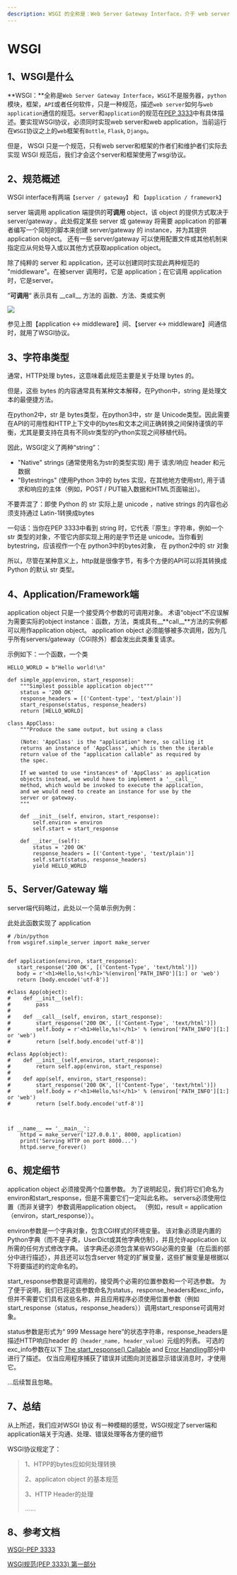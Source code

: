 ```yaml
---
description: WSGI 的全称是：Web Server Gateway Interface，介于 web server 和应用 server 之间的接口规范。
---
```


# WSGI

## 1、WSGI是什么

**WSGI：**全称是`Web Server Gateway Interface`，`WSGI`不是服务器，`python`模块，框架，`API`或者任何软件，只是一种规范，描述`web server`如何与`web application`通信的规范。`server`和`application`的规范在[PEP 3333](https://link.jianshu.com/?t=https://www.python.org/dev/peps/pep-3333/)中有具体描述。要实现WSGI协议，必须同时实现web server和web application，当前运行在`WSGI`协议之上的`web`框架有`Bottle`, `Flask`, `Django`。

但是， WSGI 只是一个规范，只有web  server和框架的作者们和维护者们实际去实现 WSGI 规范后，我们才会这个server和框架使用了wsgi协议。

## 2、规范概述

WSGI interface有两端`【server / gateway】` 和 `【application / framework】`

server 端调用 application 端提供的**可调用** object，该 object 的提供方式取决于 server/gateway 。此处假定某些 server 或 gateway 将需要 application 的部署者编写一个简短的脚本来创建 server/gateway 的 instance，并为其提供 application object。 还有一些  server/gateway 可以使用配置文件或其他机制来指定应从何处导入或以其他方式获取application object。

除了纯粹的 server 和 application，还可以创建同时实现此两种规范的 "middleware"。在被server 调用时，它是 application；在它调用 application 时，它是server。

”**可调用**“ 表示具有 \_\_call\_\_ 方法的 函数、方法、类或实例

![](../.gitbook/assets/image%20%2852%29.png)

参见上图【application &lt;-&gt; middleware】间、【server &lt;-&gt; middleware】间通信时，就用了WSGI协议。

## 3、字符串类型

通常，HTTP处理 bytes，这意味着此规范主要是关于处理 bytes 的。

但是，这些 bytes 的内容通常具有某种文本解释，在Python中，string 是处理文本的最便捷方法。

在python2中，str 是 bytes类型，在python3中，str 是 Unicode类型。因此需要在API的可用性和HTTP上下文中的bytes和文本之间正确转换之间保持谨慎的平衡，尤其是要支持在具有不同str类型的Python实现之间移植代码。

因此，WSGI定义了两种“string”：

* "Native" strings \(通常使用名为str的类型实现\) 用于 请求/响应 header 和元数据
* "Bytestrings" \(使用Python 3中的 bytes 实现，在其他地方使用str\), 用于请求和响应的主体（例如，POST / PUT输入数据和HTML页面输出）。

不要弄混了：即使 Python 的 str 实际上是 unicode ，native strings 的内容也必须支持通过 Latin-1转换成bytes

一句话：当你在PEP 3333中看到 string 时，它代表『原生』字符串，例如一个 str 类型的对象，不管它内部实现上用的是字节还是 unicode。当你看到 bytestring，应该视作一个在 python3中的bytes对象， 在 python2中的 str 对象

所以，尽管在某种意义上，http就是很像字节，有多个方便的API可以将其转换成 Python 的默认 str 类型。

## 4、Application/Framework端

application object 只是一个接受两个参数的可调用对象。 术语“object”不应误解为需要实际的object instance：函数，方法，类或具有\_\_**call\_\_**方法的实例都可以用作application object。 application object 必须能够被多次调用，因为几乎所有servers/gateway（CGI除外）都会发出此类重复请求。

示例如下：一个函数，一个类

```text
HELLO_WORLD = b"Hello world!\n"

def simple_app(environ, start_response):
    """Simplest possible application object"""
    status = '200 OK'
    response_headers = [('Content-type', 'text/plain')]
    start_response(status, response_headers)
    return [HELLO_WORLD]

class AppClass:
    """Produce the same output, but using a class

    (Note: 'AppClass' is the "application" here, so calling it
    returns an instance of 'AppClass', which is then the iterable
    return value of the "application callable" as required by
    the spec.

    If we wanted to use *instances* of 'AppClass' as application
    objects instead, we would have to implement a '__call__'
    method, which would be invoked to execute the application,
    and we would need to create an instance for use by the
    server or gateway.
    """

    def __init__(self, environ, start_response):
        self.environ = environ
        self.start = start_response

    def __iter__(self):
        status = '200 OK'
        response_headers = [('Content-type', 'text/plain')]
        self.start(status, response_headers)
        yield HELLO_WORLD
```

## 5、Server/Gateway 端

server端代码略过，此处以一个简单示例为例：

此处此函数实现了 application

```text
# /bin/python
from wsgiref.simple_server import make_server


def application(environ, start_response):
   start_response('200 OK', [('Content-Type', 'text/html')])
   body = r'<h1>Hello,%s!</h1>'%(environ['PATH_INFO'][1:] or 'web')
   return [body.encode('utf-8')]

#class App(object):
#    def __init__(self):
#        pass
#
#    def __call__(self, environ, start_response):
#        start_response('200 OK', [('Content-Type', 'text/html')])
#        self.body = r'<h1>Hello,%s!</h1>' % (environ['PATH_INFO'][1:] or 'web')
#        return [self.body.encode('utf-8')]

#class App(object):
#    def __init__(self,environ, start_response):
#        return self.app(environ, start_response)
#
#    def app(self, environ, start_response):
#        start_response('200 OK', [('Content-Type', 'text/html')])
#        self.body = r'<h1>Hello,%s!</h1>' % (environ['PATH_INFO'][1:] or 'web')
#        return [self.body.encode('utf-8')]



if __name__ == '__main__':
    httpd = make_server('127.0.0.1', 8000, application)
    print('Serving HTTP on port 8000...')
    httpd.serve_forever()
```

## 6、规定细节

application object 必须接受两个位置参数。 为了说明起见，我们将它们命名为environ和start\_response，但是不需要它们一定叫此名称。 servers必须使用位置（而非关键字）参数调用application object。 （例如，result = application（environ，start\_response））。

environ参数是一个字典对象，包含CGI样式的环境变量。 该对象必须是内置的Python字典（而不是子类，UserDict或其他字典仿制），并且允许application 以所需的任何方式修改字典。 该字典还必须包含某些WSGI必需的变量（在后面的部分中进行描述），并且还可以包含server 特定的扩展变量，这些扩展变量是根据以下将要描述的约定命名的。

start\_response参数是可调用的，接受两个必需的位置参数和一个可选参数。 为了便于说明，我们已将这些参数命名为status，response\_headers和exc\_info，但并不需要它们具有这些名称，并且应用程序必须使用位置参数（例如start\_response（status，response\_headers））调用start\_response可调用对象。

status参数是形式为“ 999 Message here”的状态字符串，response\_headers是描述HTTP响应header 的`（header_name, header_value）`元组的列表。 可选的exc\_info参数在以下 [The start\_response\(\) Callable](https://www.python.org/dev/peps/pep-3333/#the-start-response-callable) and [Error Handling](https://www.python.org/dev/peps/pep-3333/#error-handling)部分中进行了描述。 仅当应用程序捕获了错误并试图向浏览器显示错误消息时，才使用它。

...后续暂且忽略。

## 7、总结

从上所述，我们应对WSGI 协议 有一种模糊的感觉，WSGI规定了server端和application端关于沟通、处理、错误处理等各方便的细节

WSGI协议规定了：

> 1、HTPP的bytes应如何处理转换
>
> 2、applicaton object 的基本规范
>
> 3、HTTP Header的处理
>
> ......

## 8、参考文档

[WSGI-PEP 3333](https://www.python.org/dev/peps/pep-3333/#preface-for-readers-of-pep-333)

[WSGI规范\(PEP 3333\) 第一部分](https://zhuanlan.zhihu.com/p/27600327)



